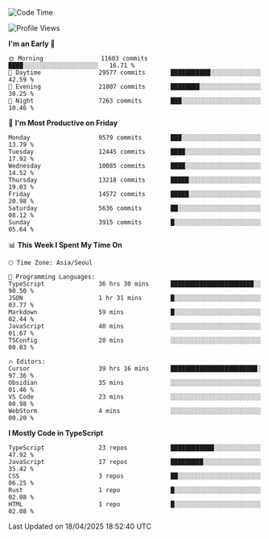 <!--START_SECTION:waka-->
![Code Time](http://img.shields.io/badge/Code%20Time-7%2C601%20hrs%2044%20mins-blue)

![Profile Views](http://img.shields.io/badge/Profile%20Views-0-blue)

**I'm an Early 🐤** 

```text
🌞 Morning                11603 commits       ████░░░░░░░░░░░░░░░░░░░░░   16.71 % 
🌆 Daytime                29577 commits       ███████████░░░░░░░░░░░░░░   42.59 % 
🌃 Evening                21007 commits       ████████░░░░░░░░░░░░░░░░░   30.25 % 
🌙 Night                  7263 commits        ███░░░░░░░░░░░░░░░░░░░░░░   10.46 % 
```
📅 **I'm Most Productive on Friday** 

```text
Monday                   9579 commits        ███░░░░░░░░░░░░░░░░░░░░░░   13.79 % 
Tuesday                  12445 commits       ████░░░░░░░░░░░░░░░░░░░░░   17.92 % 
Wednesday                10085 commits       ████░░░░░░░░░░░░░░░░░░░░░   14.52 % 
Thursday                 13218 commits       █████░░░░░░░░░░░░░░░░░░░░   19.03 % 
Friday                   14572 commits       █████░░░░░░░░░░░░░░░░░░░░   20.98 % 
Saturday                 5636 commits        ██░░░░░░░░░░░░░░░░░░░░░░░   08.12 % 
Sunday                   3915 commits        █░░░░░░░░░░░░░░░░░░░░░░░░   05.64 % 
```


📊 **This Week I Spent My Time On** 

```text
🕑︎ Time Zone: Asia/Seoul

💬 Programming Languages: 
TypeScript               36 hrs 30 mins      ███████████████████████░░   90.50 % 
JSON                     1 hr 31 mins        █░░░░░░░░░░░░░░░░░░░░░░░░   03.77 % 
Markdown                 59 mins             █░░░░░░░░░░░░░░░░░░░░░░░░   02.44 % 
JavaScript               40 mins             ░░░░░░░░░░░░░░░░░░░░░░░░░   01.67 % 
TSConfig                 20 mins             ░░░░░░░░░░░░░░░░░░░░░░░░░   00.83 % 

🔥 Editors: 
Cursor                   39 hrs 16 mins      ████████████████████████░   97.36 % 
Obsidian                 35 mins             ░░░░░░░░░░░░░░░░░░░░░░░░░   01.46 % 
VS Code                  23 mins             ░░░░░░░░░░░░░░░░░░░░░░░░░   00.98 % 
WebStorm                 4 mins              ░░░░░░░░░░░░░░░░░░░░░░░░░   00.20 % 
```

**I Mostly Code in TypeScript** 

```text
TypeScript               23 repos            ████████████░░░░░░░░░░░░░   47.92 % 
JavaScript               17 repos            █████████░░░░░░░░░░░░░░░░   35.42 % 
CSS                      3 repos             ██░░░░░░░░░░░░░░░░░░░░░░░   06.25 % 
Rust                     1 repo              █░░░░░░░░░░░░░░░░░░░░░░░░   02.08 % 
HTML                     1 repo              █░░░░░░░░░░░░░░░░░░░░░░░░   02.08 % 
```




 Last Updated on 18/04/2025 18:52:40 UTC
<!--END_SECTION:waka-->

